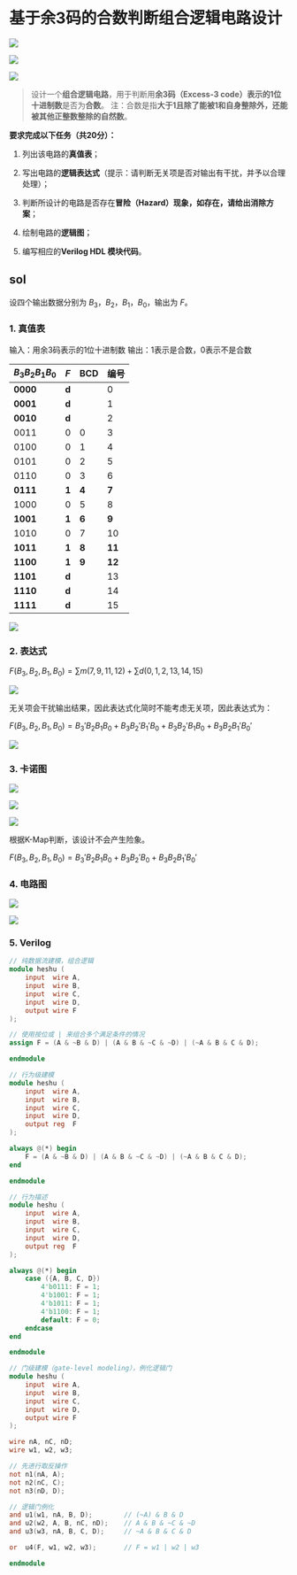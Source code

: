 
# 基于余3码的合数判断组合逻辑电路设计




![](attachments/psets-cjn-11.png)

![](attachments/psets-cjn-09.png)

![](attachments/psets-cjn-12.png)

> 设计一个**组合逻辑电路**，用于判断用**余3码（Excess-3 code）**表示的**1位十进制数**是否为**合数**。  注：合数是指**大于1且除了能被1和自身整除外，还能被其他正整数整除的自然数**。

**要求完成以下任务（共20分）：**

1. 列出该电路的**真值表**；
    
2. 写出电路的**逻辑表达式**（提示：请判断无关项是否对输出有干扰，并予以合理处理）；
    
3. 判断所设计的电路是否存在**冒险（Hazard）**现象，如存在，请给出**消除方案**；
    
4. 绘制电路的**逻辑图**；
    
5. 编写相应的**Verilog HDL 模块代码**。

## sol

设四个输出数据分别为 $B_3$，$B_2$，$B_1$，$B_0$，输出为 $F$。

### 1. 真值表

输入：用余3码表示的1位十进制数
输出：1表示是合数，0表示不是合数

| $B_3B_2B_1B_0$ | $F$   | BCD   | 编号     |
| -------------- | ----- | ----- | ------ |
| **0000**       | **d** |       | 0      |
| **0001**       | **d** |       | 1      |
| **0010**       | **d** |       | 2      |
| 0011           | 0     | 0     | 3      |
| 0100           | 0     | 1     | 4      |
| 0101           | 0     | 2     | 5      |
| 0110           | 0     | 3     | 6      |
| **0111**       | **1** | **4** | **7**  |
| 1000           | 0     | 5     | 8      |
| **1001**       | **1** | **6** | **9**  |
| 1010           | 0     | 7     | 10     |
| **1011**       | **1** | **8** | **11** |
| **1100**       | **1** | **9** | **12** |
| **1101**           | **d**     |       | 13     |
| **1110**           | **d**     |       | 14     |
| **1111**           | **d**     |       | 15     |

![](attachments/Pasted%20image%2020250521094816.png)

### 2. 表达式

$F(B_3,B_2,B_1,B_0)=\sum m(7,9,11,12)+\sum d(0,1,2,13,14,15)$

![](attachments/Pasted%20image%2020250521094827.png)

无关项会干扰输出结果，因此表达式化简时不能考虑无关项，因此表达式为：

$F(B_3,B_2,B_1,B_0)=B_3'B_2B_1B_0+B_3B_2'B_1'B_0+B_3B_2'B_1B_0+B_3B_2B_1'B_0'$

![](attachments/Pasted%20image%2020250521094834.png)

### 3. 卡诺图

![](attachments/Pasted%20image%2020250521094843.png)

![](attachments/Pasted%20image%2020250520180102.png)

![](attachments/Pasted%20image%2020250520180231.png)

根据K-Map判断，该设计不会产生险象。

$F(B_3,B_2,B_1,B_0)=B_3'B_2B_1B_0+B_3B_2'B_0+B_3B_2B_1'B_0'$

### 4. 电路图

![](attachments/Pasted%20image%2020250521094852.png)

![](attachments/Pasted%20image%2020250520181035.png)

### 5. Verilog

```verilog
// 纯数据流建模，组合逻辑
module heshu (
    input  wire A,
    input  wire B,
    input  wire C,
    input  wire D,
    output wire F
);

// 使用按位或 | 来组合多个满足条件的情况
assign F = (A & ~B & D) | (A & B & ~C & ~D) | (~A & B & C & D);

endmodule
```

```verilog
// 行为级建模
module heshu (
    input  wire A,
    input  wire B,
    input  wire C,
    input  wire D,
    output reg  F
);

always @(*) begin
    F = (A & ~B & D) | (A & B & ~C & ~D) | (~A & B & C & D);
end

endmodule
```

```verilog
// 行为描述
module heshu (
    input  wire A,
    input  wire B,
    input  wire C,
    input  wire D,
    output reg  F
);

always @(*) begin
    case ({A, B, C, D})
        4'b0111: F = 1;
        4'b1001: F = 1;
        4'b1011: F = 1;
        4'b1100: F = 1;
        default: F = 0;
    endcase
end

endmodule
```

```verilog
// 门级建模（gate-level modeling），例化逻辑门
module heshu (
    input  wire A,
    input  wire B,
    input  wire C,
    input  wire D,
    output wire F
);

wire nA, nC, nD;
wire w1, w2, w3;

// 先进行取反操作
not n1(nA, A);
not n2(nC, C);
not n3(nD, D);

// 逻辑门例化
and u1(w1, nA, B, D);        // (~A) & B & D
and u2(w2, A, B, nC, nD);    // A & B & ~C & ~D
and u3(w3, nA, B, C, D);     // ~A & B & C & D

or  u4(F, w1, w2, w3);       // F = w1 | w2 | w3

endmodule
```

